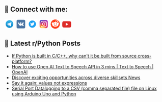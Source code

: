 ## 🔎 Connect with me:
[<img src="https://github.com/bullbesh/bullbesh/blob/main/images/Telegram.png" width="32" height="32" />](https://t.me/bullbesh)
[<img src="https://github.com/bullbesh/bullbesh/blob/main/images/VK.png" width="32" height="32" />](https://vk.com/bullbesh)
[<img src="https://github.com/bullbesh/bullbesh/blob/main/images/Twitter.png" width="32" height="32" />](https://twitter.com/bullbesh1)
[<img src="https://github.com/bullbesh/bullbesh/blob/main/images/Instagram.png" width="32" height="32" />](https://www.instagram.com/bullbesh)
[<img src="https://github.com/bullbesh/bullbesh/blob/main/images/Reddit.png" width="32" height="32" />](https://www.reddit.com/user/bullbesh)
[<img src="https://github.com/bullbesh/bullbesh/blob/main/images/YouTube.png" width="32" height="32" />](https://www.youtube.com/channel/UCtfjRs6uzgq5mfm8S06WTcg)

## 📕 Latest r/Python Posts
<!-- BLOG-POST-LIST:START -->
- [If Python is built in C/C++, why can&#39;t it be built from source cross-platform?](https://www.reddit.com/r/Python/comments/187kr86/if_python_is_built_in_cc_why_cant_it_be_built/)
- [How to use Open AI Text to Speech API in 3 mins | Text to Speech | OpenAI](https://www.reddit.com/r/Python/comments/187jjna/how_to_use_open_ai_text_to_speech_api_in_3_mins/)
- [Discover exciting opportunities across diverse skillsets News](https://www.reddit.com/r/Python/comments/187jat7/discover_exciting_opportunities_across_diverse/)
- [Say it again: values not expressions](https://www.reddit.com/r/Python/comments/187j0ai/say_it_again_values_not_expressions/)
- [Serial Port Datalogging to a CSV &lpar;comma separated file&rpar; file on Linux using Arduino Uno and Python](https://www.reddit.com/r/Python/comments/187b85i/serial_port_datalogging_to_a_csv_comma_separated/)
<!-- BLOG-POST-LIST:END -->
